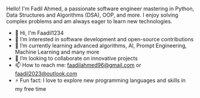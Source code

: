 Hello! I'm Fadil Ahmed, a passionate software engineer mastering in Python, Data Structures and Algorithms (DSA), OOP, and more. I enjoy solving complex problems and am always eager to learn new technologies.

- 👋 Hi, I'm Faadil1234
- 👀 I’m interested in software development and open-source contributions
- 🌱 I’m currently learning advanced algorithms, AI, Prompt Engineering, Machine Learning and many more
- 💞️ I’m looking to collaborate on innovative projects
- 📫 How to reach me: [faadilahmed96@gmail.com](mailto:faadilahmed96@gmail.com) or [faadil2023@outlook.com](mailto:faadil2023@outlook.com)
- ⚡ Fun fact: I love to explore new programming languages and skills in my free time
